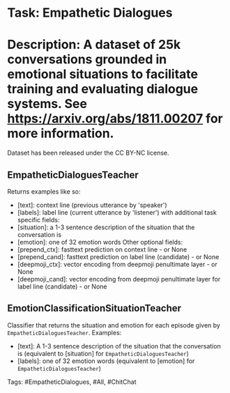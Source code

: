 Task: Empathetic Dialogues
===========================
Description: A dataset of 25k conversations grounded in emotional situations to facilitate training and evaluating dialogue systems. See https://arxiv.org/abs/1811.00207 for more information.
===========================
Dataset has been released under the CC BY-NC license.

## EmpatheticDialoguesTeacher
Returns examples like so:
- [text]:  context line (previous utterance by 'speaker')
- [labels]: label line  (current utterance by 'listener')
with additional task specific fields:
- [situation]: a 1-3 sentence description of the situation that the conversation is
- [emotion]: one of 32 emotion words
Other optional fields:
- [prepend_ctx]: fasttext prediction on context line - or None
- [prepend_cand]: fasttext prediction on label line (candidate) - or None
- [deepmoji_ctx]: vector encoding from deepmoji penultimate layer - or None
- [deepmoji_cand]: vector encoding from deepmoji penultimate layer for label line (candidate) - or None

## EmotionClassificationSituationTeacher
Classifier that returns the situation and emotion for each episode given by `EmpatheticDialoguesTeacher`. Examples:
- [text]: A 1-3 sentence description of the situation that the conversation is (equivalent to [situation] for `EmpatheticDialoguesTeacher`)
- [labels]: one of 32 emotion words (equivalent to [emotion] for `EmpatheticDialoguesTeacher`)

Tags: #EmpatheticDialogues, #All, #ChitChat
